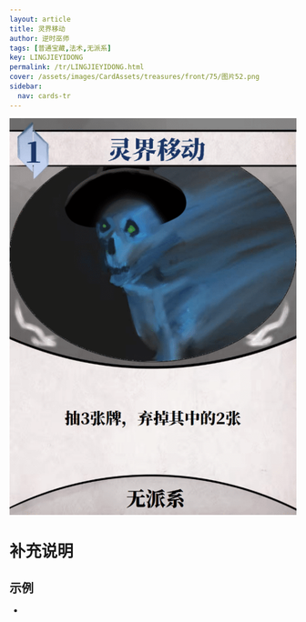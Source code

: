 ```yaml
---
layout: article
title: 灵界移动
author: 逆时巫师
tags: [普通宝藏,法术,无派系]
key: LINGJIEYIDONG
permalink: /tr/LINGJIEYIDONG.html
cover: /assets/images/CardAssets/treasures/front/75/图片52.png
sidebar:
  nav: cards-tr
---
```

![](/assets/images/CardAssets/treasures/front/75/图片52.png)

# 补充说明



## 示例
* 